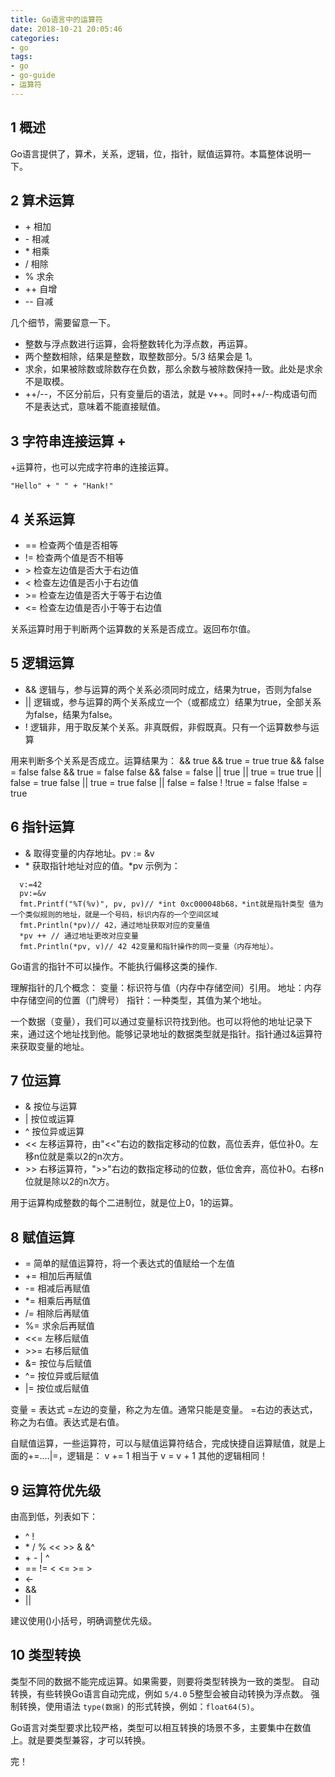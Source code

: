 ```yaml
---
title: Go语言中的运算符
date: 2018-10-21 20:05:46
categories:
- go
tags:
- go
- go-guide
- 运算符
---
```


<!-- toc -->

## 1 概述
Go语言提供了，算术，关系，逻辑，位，指针，赋值运算符。本篇整体说明一下。


## 2 算术运算

* \+ 相加
* \- 相减
* \* 相乘
* / 相除
* % 求余
* ++ 自增
* -- 自减

几个细节，需要留意一下。
* 整数与浮点数进行运算，会将整数转化为浮点数，再运算。
* 两个整数相除，结果是整数，取整数部分。5/3 结果会是 1。
* 求余，如果被除数或除数存在负数，那么余数与被除数保持一致。此处是求余不是取模。
* ++/--，不区分前后，只有变量后的语法，就是 v++。同时++/--构成语句而不是表达式，意味着不能直接赋值。

## 3 字符串连接运算 +
+运算符，也可以完成字符串的连接运算。
```
"Hello" + " " + "Hank!"
```

## 4 关系运算

* == 检查两个值是否相等
* != 检查两个值是否不相等
* \> 检查左边值是否大于右边值
* < 检查左边值是否小于右边值
* \>= 检查左边值是否大于等于右边值
* <= 检查左边值是否小于等于右边值

关系运算时用于判断两个运算数的关系是否成立。返回布尔值。

## 5 逻辑运算

* && 逻辑与，参与运算的两个关系必须同时成立，结果为true，否则为false
* || 逻辑或，参与运算的两个关系成立一个（或都成立）结果为true，全部关系为false，结果为false。
* ! 逻辑非，用于取反某个关系。非真既假，非假既真。只有一个运算数参与运算

用来判断多个关系是否成立。运算结果为：
&&
true && true = true
true && false = false
false && true = false
false && false = false
||
true || true = true
true || false = true
false || true = true
false || false = false
!
!true = false
!false = true

## 6 指针运算

* & 取得变量的内存地址。pv := &v
* \* 获取指针地址对应的值。\*pv
示例为：
```
  v:=42
  pv:=&v
  fmt.Printf("%T(%v)", pv, pv)// *int 0xc000048b68，*int就是指针类型 值为一个类似规则的地址，就是一个号码，标识内存的一个空间区域
  fmt.Println(*pv)// 42，通过地址获取对应的变量值
  *pv ++ // 通过地址更改对应变量
  fmt.Println(*pv, v)// 42 42变量和指针操作的同一变量（内存地址）。
```
Go语言的指针不可以操作。不能执行偏移这类的操作.

理解指针的几个概念：
变量：标识符与值（内存中存储空间）引用。
地址：内存中存储空间的位置（门牌号）
指针：一种类型，其值为某个地址。

一个数据（变量），我们可以通过变量标识符找到他。也可以将他的地址记录下来，通过这个地址找到他。能够记录地址的数据类型就是指针。指针通过&运算符来获取变量的地址。

## 7 位运算

* & 按位与运算
* | 按位或运算
* ^ 按位异或运算
* <<  左移运算符，由"<<"右边的数指定移动的位数，高位丢弃，低位补0。左移n位就是乘以2的n次方。
* \>>  右移运算符，">>"右边的数指定移动的位数，低位舍弃，高位补0。右移n位就是除以2的n次方。

用于运算构成整数的每个二进制位，就是位上0，1的运算。

## 8 赋值运算

* = 简单的赋值运算符，将一个表达式的值赋给一个左值
* +=  相加后再赋值
* -=  相减后再赋值
* \*=  相乘后再赋值
* /=  相除后再赋值
* %=  求余后再赋值
* <<= 左移后赋值
* \>>= 右移后赋值
* &=  按位与后赋值
* ^=  按位异或后赋值
* |=  按位或后赋值

变量 = 表达式
=左边的变量，称之为左值。通常只能是变量。
=右边的表达式，称之为右值。表达式是右值。

自赋值运算，一些运算符，可以与赋值运算符结合，完成快捷自运算赋值，就是上面的+=....|=，逻辑是：
v += 1 相当于 v = v + 1
其他的逻辑相同！

## 9 运算符优先级

由高到低，列表如下：
* ^ !
* \* / % << >> & &^
* \+ - | ^
* == != < <= >= >
* <-
* &&
* ||

建议使用()小括号，明确调整优先级。


## 10 类型转换

类型不同的数据不能完成运算。如果需要，则要将类型转换为一致的类型。
自动转换，有些转换Go语言自动完成，例如 `5/4.0` 5整型会被自动转换为浮点数。
强制转换，使用语法 `type(数据)` 的形式转换，例如：`float64(5)`。

Go语言对类型要求比较严格，类型可以相互转换的场景不多，主要集中在数值上。就是要类型兼容，才可以转换。


完！
